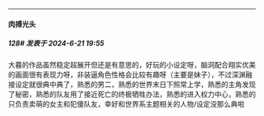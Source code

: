 ﻿
*****

####  肉搏光头  
##### 128#       发表于 2024-6-21 19:55

大暮的作品虽然稳定超展开但还是有意思的，好玩的小设定呀，脑洞配合翔实优美的画面很有表现力呀，非装逼角色性格会比较有趣呀（主要是妹子），不过深渊融接设定就很典中典了，熟悉的男二，熟悉的世界末日下照常上学，熟悉的主角发现了秘密，熟悉的队友用了接近死亡的终极牺牲办法，熟悉的进入权力中心，熟悉的只负责卖萌的女主和犯傻队友，幸好和世界系主题相关的人物/设定没那么典啦

